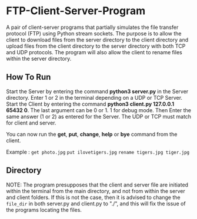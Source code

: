 # FTP-Client-Server-Program
A pair of client-server programs that partially simulates the file transfer protocol (FTP) using Python stream sockets. The purpose is to allow the client to download files from the server directory to the client directory and upload files from the client directory to the server directory with both TCP and UDP protocols. The program will also allow the client to rename files within the server directory.

## How To Run

Start the Server by entering the command **python3 server.py** in the Server directory. Enter 1 or 2 in the terminal depending on a UDP or TCP Server.
Start the Client by entering the command **python3 client.py 127.0.0.1 65432 0**. The last argument can be 0 or 1. 1 for debug mode. Then Enter the same answer (1 or 2) as entered for the Server. The UDP or TCP must match for client and server.

You can now run the **get**, **put**, **change**, **help** or **bye** command from the client.

Example : <code>get photo.jpg</code> <code>put ilovetigers.jpg</code> <code>rename tigers.jpg tiger.jpg</code>

## Directory

NOTE: The program presupposes that the client and server file are initiated within the terminal from the main directory, and not from within the server and client folders. If this is not the case, then it is advised to change the <code>file_dir</code> in both server.py and client.py to "./", and this will fix the issue of the programs locating the files. 